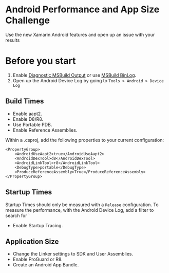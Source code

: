 # Android Performance and App Size Challenge
Use the new Xamarin.Android features and open up an issue with your results

# Before you start

1. Enable [Diagnostic MSBuild Output](https://docs.microsoft.com/en-us/xamarin/android/troubleshooting/troubleshooting#diagnostic-msbuild-output) or use [MSBuild BinLog](http://msbuildlog.com/).
2. Open up the Android Device Log by going to `Tools > Android > Device Log`

## Build Times
- Enable aapt2.
- Enable D8/R8.
- Use Portable PDB.
- Enable Reference Assemblies.

Within a .csproj, add the following properties to your current configuration:

```
<PropertyGroup>
    <AndroidUseAapt2>true</AndroidUseAapt2>
    <AndroidDexTool>d8</AndroidDexTool>
    <AndroidLinkTool>r8</AndroidLinkTool>
    <DebugType>portable</DebugType>
    <ProduceReferenceAssembly>True</ProduceReferenceAssembly>
</PropertyGroup>
```
## Startup Times

Startup Times should only be measured with a `Release` configuration. To measure the performance, with the Android Device Log, add a filter to search for `
- Enable Startup Tracing.
## Application Size
- Change the Linker settings to SDK and User Assemblies.
- Enable ProGuard or R8.
- Create an Android App Bundle.
